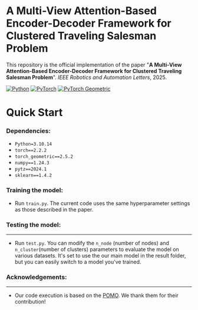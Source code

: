 # **A Multi-View Attention-Based Encoder-Decoder Framework for Clustered Traveling Salesman Problem**

This repository is the official implementation of the paper "**A Multi-View Attention-Based Encoder-Decoder Framework for Clustered Traveling Salesman Problem**". *IEEE Robotics and Automation Letters*, 2025.

[![Python](https://img.shields.io/badge/Python-3.8%2B-blue?logo=python)](https://www.python.org/)
[![PyTorch](https://img.shields.io/badge/PyTorch-%23EE4C2C.svg?logo=pytorch&logoColor=white)](https://pytorch.org/)
[![PyTorch Geometric](https://img.shields.io/badge/PyTorch%20Geometric-0183CC?logo=pytorch&logoColor=white)](https://pytorch-geometric.readthedocs.io/)
# **Quick Start**

### **Dependencies:**

- `Python=3.10.14`
- `torch==2.2.2`
- `torch_geometric==2.5.2`
- `numpy==1.24.3`
- `pytz==2024.1`
- `sklearn==1.4.2`

### **Training the model:**

- Run `train.py`. The current code uses the same hyperparameter settings as those described in the paper.

### **Testing the model:**

---

- Run `test.py`. You can modify the `n_node` (number of nodes) and `n_cluster`(number of clusters) parameters to evaluate the model on various datasets. It's set to use the our main model in the result folder, but you can easily switch to a model you've trained.

### **Acknowledgements:**

---

- Our code execution is based on the [POMO](https://github.com/yd-kwon/POMO). We thank them for their contribution!

